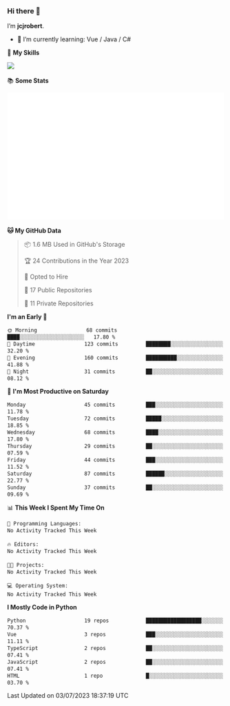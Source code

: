 ### Hi there 👋

I’m **jcjrobert**.

- 🌱 I’m currently learning: Vue / Java / C#

🌟 **My Skills**

![](https://img.shields.io/badge/-Python-3e74a2?style=flat-square&logo=Python&logoColor=fff)

📚 **Some Stats**

![](https://github.com/jcjrobert/github-stats/blob/master/generated/overview.svg)

<!--START_SECTION:waka-->
**🐱 My GitHub Data** 

> 📦 1.6 MB Used in GitHub's Storage 
 > 
> 🏆 24 Contributions in the Year 2023
 > 
> 💼 Opted to Hire
 > 
> 📜 17 Public Repositories 
 > 
> 🔑 11 Private Repositories 
 > 
**I'm an Early 🐤** 

```text
🌞 Morning                68 commits          ████░░░░░░░░░░░░░░░░░░░░░   17.80 % 
🌆 Daytime                123 commits         ████████░░░░░░░░░░░░░░░░░   32.20 % 
🌃 Evening                160 commits         ██████████░░░░░░░░░░░░░░░   41.88 % 
🌙 Night                  31 commits          ██░░░░░░░░░░░░░░░░░░░░░░░   08.12 % 
```
📅 **I'm Most Productive on Saturday** 

```text
Monday                   45 commits          ███░░░░░░░░░░░░░░░░░░░░░░   11.78 % 
Tuesday                  72 commits          █████░░░░░░░░░░░░░░░░░░░░   18.85 % 
Wednesday                68 commits          ████░░░░░░░░░░░░░░░░░░░░░   17.80 % 
Thursday                 29 commits          ██░░░░░░░░░░░░░░░░░░░░░░░   07.59 % 
Friday                   44 commits          ███░░░░░░░░░░░░░░░░░░░░░░   11.52 % 
Saturday                 87 commits          ██████░░░░░░░░░░░░░░░░░░░   22.77 % 
Sunday                   37 commits          ██░░░░░░░░░░░░░░░░░░░░░░░   09.69 % 
```


📊 **This Week I Spent My Time On** 

```text
💬 Programming Languages: 
No Activity Tracked This Week

🔥 Editors: 
No Activity Tracked This Week

🐱‍💻 Projects: 
No Activity Tracked This Week

💻 Operating System: 
No Activity Tracked This Week
```

**I Mostly Code in Python** 

```text
Python                   19 repos            ██████████████████░░░░░░░   70.37 % 
Vue                      3 repos             ███░░░░░░░░░░░░░░░░░░░░░░   11.11 % 
TypeScript               2 repos             ██░░░░░░░░░░░░░░░░░░░░░░░   07.41 % 
JavaScript               2 repos             ██░░░░░░░░░░░░░░░░░░░░░░░   07.41 % 
HTML                     1 repo              █░░░░░░░░░░░░░░░░░░░░░░░░   03.70 % 
```




 Last Updated on 03/07/2023 18:37:19 UTC
<!--END_SECTION:waka-->
